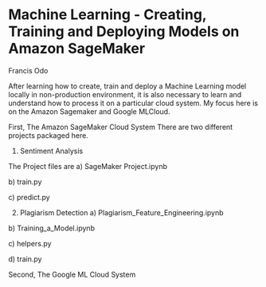# Machine Learning - Creating, Training and Deploying Models on Amazon SageMaker

Francis Odo

After learning how to create, train and deploy a Machine Learning model locally in non-production environment, it is also necessary to learn and understand how to process it on a particular cloud system. My focus here is on the Amazon Sagemaker and Google MLCloud.

First, The Amazon SageMaker Cloud System
There are two different projects packaged here.

1. Sentiment Analysis

  The Project files are
  a) SageMaker Project.ipynb
  
  b) train.py
  
  c) predict.py
  
 2. Plagiarism Detection
  a) Plagiarism_Feature_Engineering.ipynb
  
  b) Training_a_Model.ipynb
  
  c) helpers.py
  
  d) train.py
  
 Second, The Google ML Cloud System
